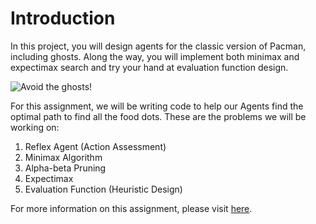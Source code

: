# Introduction

In this project, you will design agents for the classic version of Pacman, including ghosts. Along the way, you will implement both minimax and expectimax search and try your hand at evaluation function design.

![Avoid the ghosts!](https://github.com/ngbolin/PacManProjects/blob/master/images/pacman_multi_agent.png)

For this assignment, we will be writing code to help our Agents find the optimal path to find all the food dots. These are the problems we will be working on:

1. Reflex Agent (Action Assessment)
2. Minimax Algorithm
3. Alpha-beta Pruning
4. Expectimax
5. Evaluation Function (Heuristic Design)

For more information on this assignment, please visit [here](http://ai.berkeley.edu/multiagent.html).


